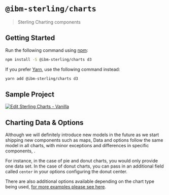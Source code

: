 # `@ibm-sterling/charts`

> Sterling Charting components

## Getting Started

Run the following command using [npm](https://www.npmjs.com/):

```bash
npm install -S @ibm-sterling/charts d3
```

If you prefer [Yarn](https://yarnpkg.com/en/), use the following command
instead:

```bash
yarn add @ibm-sterling/charts d3
```

## Sample Project
[![Edit Sterling Charts - Vanilla](https://codesandbox.io/static/img/play-codesandbox.svg)](https://codesandbox.io/s/sterling-charts-vanilla-t9nl2)

## Charting Data & Options
Although we will definitely introduce new models in the future as we start shipping new components such as maps, Data and options follow the same model in all charts, with minor exceptions and differences in specific components, .

For instance, in the case of pie and donut charts, you would only provide one data set. In the case of donut charts, you can pass in an additional field called `center` in your options configuring the donut center.

There are also additional options available depending on the chart type being used, [for more examples please see here](https://github.com/IBM/sterling-dataviz/tree/master/packages/core/demo/demo-data).

